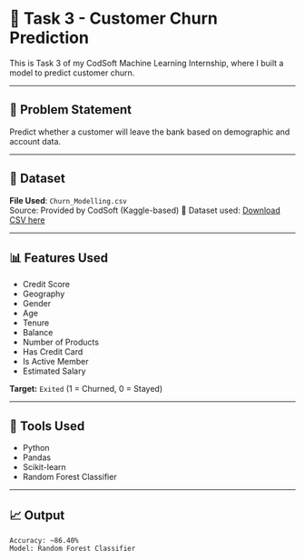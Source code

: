 # 🚀 Task 3 - Customer Churn Prediction

This is Task 3 of my CodSoft Machine Learning Internship, where I built a model to predict customer churn.

---

## 🧠 Problem Statement
Predict whether a customer will leave the bank based on demographic and account data.

---

## 📂 Dataset
**File Used**: `Churn_Modelling.csv`  
Source: Provided by CodSoft (Kaggle-based)
📂 Dataset used: [Download CSV here](https://www.kaggle.com/datasets/shantanudhakadd/bank-customer-churn-prediction)


---

## 📊 Features Used
- Credit Score
- Geography
- Gender
- Age
- Tenure
- Balance
- Number of Products
- Has Credit Card
- Is Active Member
- Estimated Salary

**Target:** `Exited` (1 = Churned, 0 = Stayed)

---

## 🔧 Tools Used
- Python
- Pandas
- Scikit-learn
- Random Forest Classifier

---

## 📈 Output
```text
Accuracy: ~86.40%
Model: Random Forest Classifier
